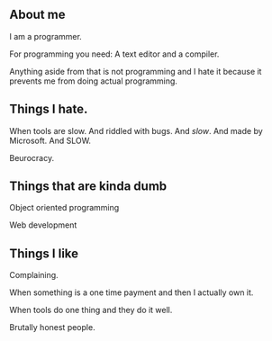 ## About me
I am a programmer.

For programming you need: A text editor and a compiler. 

Anything aside from that is not programming and I hate it because it prevents me from doing actual programming.

## Things I hate.

When tools are slow. And riddled with bugs. And *slow*. And made by Microsoft. And SLOW. 

Beurocracy.

## Things that are kinda dumb

Object oriented programming

Web development

## Things I like
Complaining.

When something is a one time payment and then I actually own it.

When tools do one thing and they do it well.

Brutally honest people.
